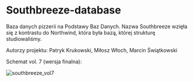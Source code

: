# Southbreeze-database
Baza danych pizzerii na Podstawy Baz Danych. Nazwa Southbreeze wzięła się z kontrastu do Northwind, która była bazą, której strukturę studiowaliśmy.

Autorzy projektu: Patryk Krukowski, Miłosz Włoch, Marcin Świątkowski

Schemat vol. 7 (wersja finalna):

![southbreeze_vol7](https://user-images.githubusercontent.com/36282889/148219922-9a633918-015b-4ef5-a54c-bb6a950364ca.png)
